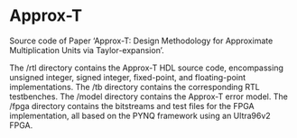 # Approx-T
Source code of Paper ‘Approx-T: Design Methodology for Approximate Multiplication Units via Taylor-expansion’.

The /rtl directory contains the Approx-T HDL source code, encompassing unsigned integer, signed integer, fixed-point, and floating-point implementations. 
The /tb directory contains the corresponding RTL testbenches. 
The /model directory contains the Approx-T error model. 
The /fpga directory contains the bitstreams and test files for the FPGA implementation, all based on the PYNQ framework using an Ultra96v2 FPGA.

